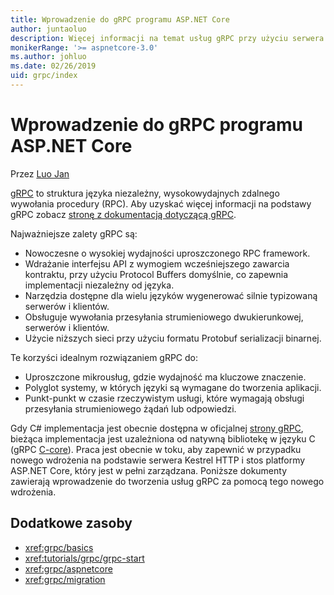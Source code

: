 ```yaml
---
title: Wprowadzenie do gRPC programu ASP.NET Core
author: juntaoluo
description: Więcej informacji na temat usług gRPC przy użyciu serwera Kestrel i stosu platformy ASP.NET Core.
monikerRange: '>= aspnetcore-3.0'
ms.author: johluo
ms.date: 02/26/2019
uid: grpc/index
---
```

# <a name="introduction-to-grpc-on-aspnet-core"></a>Wprowadzenie do gRPC programu ASP.NET Core

Przez [Luo Jan](https://github.com/juntaoluo)

[gRPC](https://grpc.io/docs/guides/) to struktura języka niezależny, wysokowydajnych zdalnego wywołania procedury (RPC). Aby uzyskać więcej informacji na podstawy gRPC zobacz [stronę z dokumentacją dotyczącą gRPC](https://grpc.io/docs/).

Najważniejsze zalety gRPC są:
* Nowoczesne o wysokiej wydajności uproszczonego RPC framework.
* Wdrażanie interfejsu API z wymogiem wcześniejszego zawarcia kontraktu, przy użyciu Protocol Buffers domyślnie, co zapewnia implementacji niezależny od języka.
* Narzędzia dostępne dla wielu języków wygenerować silnie typizowaną serwerów i klientów.
* Obsługuje wywołania przesyłania strumieniowego dwukierunkowej, serwerów i klientów.
* Użycie niższych sieci przy użyciu formatu Protobuf serializacji binarnej.

Te korzyści idealnym rozwiązaniem gRPC do:
* Uproszczone mikrousług, gdzie wydajność ma kluczowe znaczenie.
* Polyglot systemy, w których języki są wymagane do tworzenia aplikacji.
* Punkt-punkt w czasie rzeczywistym usługi, które wymagają obsługi przesyłania strumieniowego żądań lub odpowiedzi.

Gdy C# implementacja jest obecnie dostępna w oficjalnej [strony gRPC](https://grpc.io/docs/quickstart/csharp.html), bieżąca implementacja jest uzależniona od natywną bibliotekę w języku C (gRPC [C-core](https://grpc.io/blog/grpc-stacks)). Praca jest obecnie w toku, aby zapewnić w przypadku nowego wdrożenia na podstawie serwera Kestrel HTTP i stos platformy ASP.NET Core, który jest w pełni zarządzana. Poniższe dokumenty zawierają wprowadzenie do tworzenia usług gRPC za pomocą tego nowego wdrożenia.

## <a name="additional-resources"></a>Dodatkowe zasoby

* <xref:grpc/basics>
* <xref:tutorials/grpc/grpc-start>
* <xref:grpc/aspnetcore>
* <xref:grpc/migration>